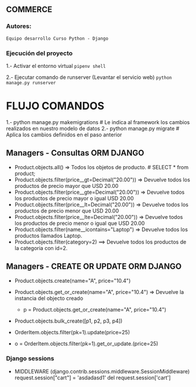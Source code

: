 ## COMMERCE

### Autores:
	Equipo desarrollo Curso Python - Django


### Ejecución del proyecto

1.- Activar el entorno virtual
	```pipenv shell```

2.- Ejecutar comando de runserver (Levantar el servicio web)
	```python manage.py runserver```

# FLUJO COMANDOS

1.- python manage.py makemigrations <nombre-app>    # Le indica al framework los cambios realizados en nuestro modelo de datos
2.- python manage.py migrate <nombre-app>       # Aplica los cambios definidos en el paso anterior

## Managers - Consultas ORM DJANGO

 - Product.objects.all() => Todos los objetos de producto.      # SELECT * from product;
 - Product.objects.filter(price__gt=Decimal("20.00")) => Devuelve todos los productos de precio mayor que USD 20.00
 - Product.objects.filter(price__gte=Decimal("20.00")) => Devuelve todos los productos de precio mayor o igual USD 20.00
 - Product.objects.filter(price__lt=Decimal("20.00")) => Devuelve todos los productos de precio menor que USD 20.00
 - Product.objects.filter(price__lte=Decimal("20.00")) => Devuelve todos los productos de precio menor o igual que USD 20.00
 - Product.objects.filter(name__icontains="Laptop") => Devuelve todos los productos llamados Laptop.
 - Product.objects.filter(category=2)	==> Devuelve todos los productos de la categoria con id=2.


## Managers - CREATE OR UPDATE ORM DJANGO
- Product.objects.create(name="A", price="10.4")
- Product.objects.get_or_create(name="A", price="10.4") => Devuelve la instancia del objecto creado
  * p = Product.objects.get_or_create(name="A", price="10.4")
- Product.objects.bulk_create([p1, p2, p3, p4])

- OrderItem.objects.filter(pk=1).update(price=25)
- o = OrderItem.objects.filter(pk=1).get_or_update.(price=25)


### Django sessions
- MIDDLEWARE (django.contrib.sessions.middleware.SessionMiddleware)
	request.session["cart"] = 'asdadasd1'
	del request.session['cart']